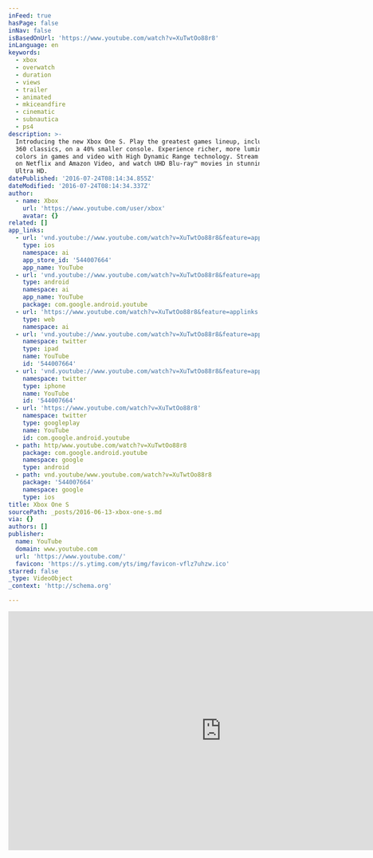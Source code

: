 ```yaml
---
inFeed: true
hasPage: false
inNav: false
isBasedOnUrl: 'https://www.youtube.com/watch?v=XuTwtOo88r8'
inLanguage: en
keywords:
  - xbox
  - overwatch
  - duration
  - views
  - trailer
  - animated
  - mkiceandfire
  - cinematic
  - subnautica
  - ps4
description: >-
  Introducing the new Xbox One S. Play the greatest games lineup, including Xbox
  360 classics, on a 40% smaller console. Experience richer, more luminous
  colors in games and video with High Dynamic Range technology. Stream 4K video
  on Netflix and Amazon Video, and watch UHD Blu-ray™ movies in stunning 4K
  Ultra HD.
datePublished: '2016-07-24T08:14:34.855Z'
dateModified: '2016-07-24T08:14:34.337Z'
author:
  - name: Xbox
    url: 'https://www.youtube.com/user/xbox'
    avatar: {}
related: []
app_links:
  - url: 'vnd.youtube://www.youtube.com/watch?v=XuTwtOo88r8&feature=applinks'
    type: ios
    namespace: ai
    app_store_id: '544007664'
    app_name: YouTube
  - url: 'vnd.youtube://www.youtube.com/watch?v=XuTwtOo88r8&feature=applinks'
    type: android
    namespace: ai
    app_name: YouTube
    package: com.google.android.youtube
  - url: 'https://www.youtube.com/watch?v=XuTwtOo88r8&feature=applinks'
    type: web
    namespace: ai
  - url: 'vnd.youtube://www.youtube.com/watch?v=XuTwtOo88r8&feature=applinks'
    namespace: twitter
    type: ipad
    name: YouTube
    id: '544007664'
  - url: 'vnd.youtube://www.youtube.com/watch?v=XuTwtOo88r8&feature=applinks'
    namespace: twitter
    type: iphone
    name: YouTube
    id: '544007664'
  - url: 'https://www.youtube.com/watch?v=XuTwtOo88r8'
    namespace: twitter
    type: googleplay
    name: YouTube
    id: com.google.android.youtube
  - path: http/www.youtube.com/watch?v=XuTwtOo88r8
    package: com.google.android.youtube
    namespace: google
    type: android
  - path: vnd.youtube/www.youtube.com/watch?v=XuTwtOo88r8
    package: '544007664'
    namespace: google
    type: ios
title: Xbox One S
sourcePath: _posts/2016-06-13-xbox-one-s.md
via: {}
authors: []
publisher:
  name: YouTube
  domain: www.youtube.com
  url: 'https://www.youtube.com/'
  favicon: 'https://s.ytimg.com/yts/img/favicon-vflz7uhzw.ico'
starred: false
_type: VideoObject
_context: 'http://schema.org'

---
```

<iframe src="https://cdn.embedly.com/widgets/media.html?src=https%3A%2F%2Fwww.youtube.com%2Fembed%2FXuTwtOo88r8%3Ffeature%3Doembed&amp;url=http%3A%2F%2Fwww.youtube.com%2Fwatch%3Fv%3DXuTwtOo88r8&amp;image=https%3A%2F%2Fi.ytimg.com%2Fvi%2FXuTwtOo88r8%2Fhqdefault.jpg&amp;key=b7d04c9b404c499eba89ee7072e1c4f7&amp;type=text%2Fhtml&amp;schema=youtube" width="854" height="480" scrolling="no" frameborder="0" allowfullscreen="" style=""></iframe>